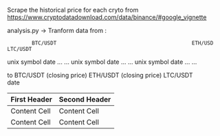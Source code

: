Scrape the historical price for each cryto from https://www.cryptodatadownload.com/data/binance/#google_vignette


analysis.py -> Tranform data from :

            BTC/USDT                                            ETH/USD                           LTC/USDT
           
unix   symbol   date   ...  ...            unix   symbol   date  ...   ...            unix   symbol  date ... ...



to
                  BTC/USDT (closing price)    ETH/USDT (closing price)   LTC/USDT  
      date

First Header  | Second Header
------------- | -------------
Content Cell  | Content Cell
Content Cell  | Content Cell
